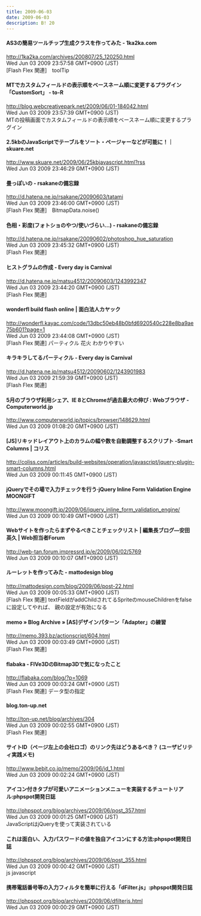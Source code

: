 ```yaml
---
title: 2009-06-03
date: 2009-06-03
description: B! 20
---
```


#### AS3の簡易ツールチップ生成クラスを作ってみた - 1ka2ka.com
http://1ka2ka.com/archives/200807/25_120250.html<br>
Wed Jun 03 2009 23:57:58 GMT+0900 (JST)<br>
[Flash Flex 関連]　toolTip


#### MTでカスタムフィールドの表示順をベースネーム順に変更するプラグイン「CustomSort」 - to-R
http://blog.webcreativepark.net/2009/06/01-184042.html<br>
Wed Jun 03 2009 23:57:39 GMT+0900 (JST)<br>
MTの投稿画面でカスタムフィールドの表示順をベースネーム順に変更するプラグイン


#### 2.5kbのJavaScriptでテーブルをソート・ページャーなどが可能に！｜skuare.net
http://www.skuare.net/2009/06/25kbjavascript.html?rss<br>
Wed Jun 03 2009 23:46:29 GMT+0900 (JST)<br>


#### 畳っぽいの - rsakaneの備忘録
http://d.hatena.ne.jp/rsakane/20090603/tatami<br>
Wed Jun 03 2009 23:46:00 GMT+0900 (JST)<br>
[Flash Flex 関連]　BitmapData.noise()


#### 色相・彩度(フォトショのやつ/使いづらい…)  - rsakaneの備忘録
http://d.hatena.ne.jp/rsakane/20090602/photoshop_hue_saturation<br>
Wed Jun 03 2009 23:45:32 GMT+0900 (JST)<br>
[Flash Flex 関連]


#### ヒストグラムの作成 - Every day is Carnival
http://d.hatena.ne.jp/matsu4512/20090603/1243992347<br>
Wed Jun 03 2009 23:44:20 GMT+0900 (JST)<br>
[Flash Flex 関連]


#### wonderfl build flash online | 面白法人カヤック
http://wonderfl.kayac.com/code/13dbc50eb48b0bfd6920540c228e8ba9ae75b601?page=1<br>
Wed Jun 03 2009 23:44:08 GMT+0900 (JST)<br>
[Flash Flex 関連] パーティクル 花火 わかりやすい


#### キラキラしてるパーティクル - Every day is Carnival
http://d.hatena.ne.jp/matsu4512/20090602/1243901983<br>
Wed Jun 03 2009 21:59:39 GMT+0900 (JST)<br>
[Flash Flex 関連]


#### 5月のブラウザ利用シェア、IE 8とChromeが過去最大の伸び : Webブラウザ - Computerworld.jp
http://www.computerworld.jp/topics/browser/148629.html<br>
Wed Jun 03 2009 01:08:20 GMT+0900 (JST)<br>


####   [JS]リキッドレイアウト上のカラムの幅や数を自動調整するスクリプト -Smart Columns | コリス
http://coliss.com/articles/build-websites/operation/javascript/jquery-plugin-smart-columns.html<br>
Wed Jun 03 2009 00:11:45 GMT+0900 (JST)<br>


#### jQueryでその場で入力チェックを行う·jQuery Inline Form Validation Engine MOONGIFT
http://www.moongift.jp/2009/06/jquery_inline_form_validation_engine/<br>
Wed Jun 03 2009 00:10:49 GMT+0900 (JST)<br>


#### Webサイトを作ったらまずやるべきことチェックリスト | 編集長ブログ―安田英久 | Web担当者Forum
http://web-tan.forum.impressrd.jp/e/2009/06/02/5769<br>
Wed Jun 03 2009 00:10:07 GMT+0900 (JST)<br>


#### ルーレットを作ってみた - mattodesign blog
http://mattodesign.com/blog/2009/06/post-22.html<br>
Wed Jun 03 2009 00:05:33 GMT+0900 (JST)<br>
[Flash Flex 関連] textFieldがaddChildされてるSpriteのmouseChildrenをfalseに設定してやれば、 親の設定が有効になる


#### memo  » Blog Archive   » [AS]デザインパターン「Adapter」の練習
http://memo.393.bz/actionscript/604.html<br>
Wed Jun 03 2009 00:03:49 GMT+0900 (JST)<br>
[Flash Flex 関連]


#### flabaka - FIVe3DのBitmap3Dで気になったこと
http://flabaka.com/blog/?p=1069<br>
Wed Jun 03 2009 00:03:24 GMT+0900 (JST)<br>
[Flash Flex 関連] データ型の指定


#### blog.ton-up.net
http://ton-up.net/blog/archives/304<br>
Wed Jun 03 2009 00:02:55 GMT+0900 (JST)<br>
[Flash Flex 関連]


#### サイトID（ページ左上の会社ロゴ）のリンク先はどうあるべき？ (ユーザビリティ実践メモ)
http://www.bebit.co.jp/memo/2009/06/id_1.html<br>
Wed Jun 03 2009 00:02:24 GMT+0900 (JST)<br>


#### アイコン付きタブが可愛いアニメーションメニューを実装するチュートリアル:phpspot開発日誌
http://phpspot.org/blog/archives/2009/06/post_357.html<br>
Wed Jun 03 2009 00:01:25 GMT+0900 (JST)<br>
JavaScriptはjQueryを使って実装されている


#### これは面白い、入力パスワードの値を独自アイコンにする方法:phpspot開発日誌
http://phpspot.org/blog/archives/2009/06/post_355.html<br>
Wed Jun 03 2009 00:00:42 GMT+0900 (JST)<br>
js javascript


#### 携帯電話番号等の入力フィルタを簡単に行える「dFilter.js」:phpspot開発日誌
http://phpspot.org/blog/archives/2009/06/dfilterjs.html<br>
Wed Jun 03 2009 00:00:29 GMT+0900 (JST)<br>


